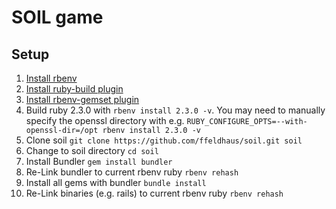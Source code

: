 # SOIL game

## Setup

1. [Install rbenv](https://github.com/rbenv/rbenv#installation)
2. [Install ruby-build plugin](https://github.com/rbenv/ruby-build#installing-as-an-rbenv-plugin-recommended)
3. [Install rbenv-gemset plugin](https://github.com/jf/rbenv-gemset#github)
4. Build ruby 2.3.0 with `rbenv install 2.3.0 -v`. You may need to manually specify the openssl directory with e.g. `RUBY_CONFIGURE_OPTS=--with-openssl-dir=/opt rbenv install 2.3.0 -v`
5. Clone soil `git clone https://github.com/ffeldhaus/soil.git soil`
6. Change to soil directory `cd soil`
7. Install Bundler `gem install bundler`
8. Re-Link bundler to current rbenv ruby `rbenv rehash`
9. Install all gems with bundler `bundle install`
10. Re-Link binaries (e.g. rails) to current rbenv ruby `rbenv rehash`
